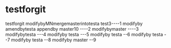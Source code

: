 # testforgit
testforgit
modifybyMNmergemasterintotesta test3----1
modifyby amendbytesta appendby master10 ----2
modifybymaster ----3
modifybytesta ---4
modifyby testa ---5
modifyby testa --6
modifyby testa --7
modifyby testa --8
modifyby master --9

